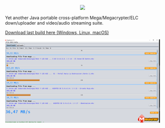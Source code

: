 <p align="center">
  <img src="https://raw.githubusercontent.com/tonikelope/megabasterd/master/src/megabasterd/mbasterd_logo_git.png">
</p>
Yet another Java portable cross-platform Mega/Megacrypter/ELC down/uploader and video/audio streaming suite.

[Download last build here (Windows, Linux, macOS)](https://mega.nz/#F!lYsRWaQB!uVhntmyKcVECRaOxAbcL4A)

![Screnshot](/src/megabasterd/screen1.png)
